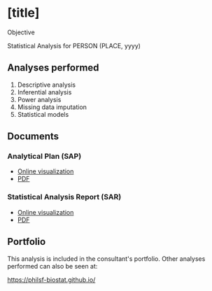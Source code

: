 # [title]

Objective

Statistical Analysis for PERSON (PLACE, yyyy)

## Analyses performed

1. Descriptive analysis
1. Inferential analysis
1. Power analysis
1. Missing data imputation
1. Statistical models

## Documents

### Analytical Plan (SAP)

<!-- - [Online visualization][sapviz-v02] -->
<!-- - [PDF][sappdf-v02] -->

- [Online visualization][sapviz-v01]
- [PDF][sappdf-v01]

### Statistical Analysis Report (SAR)

<!-- - [Online visualization][reportviz-v02] -->
<!-- - [PDF][pdf-v02] -->

- [Online visualization][reportviz-v01]
- [PDF][pdf-v01]

<!-- ## Associated analyses -->

<!-- This analysis is part of a larger project and is supported by other analyses, linked below. -->

<!-- **[assoc_title]** -->

<!-- <[assoc_link]> -->

## Portfolio

This analysis is included in the consultant's portfolio.
Other analyses performed can also be seen at:

<https://philsf-biostat.github.io/>

<!-- --- -->

[sapviz-v01]: report/SAP-2022-019-v01.md
[sapviz-v02]: report/SAP-2022-019-v02.md
[sappdf-v01]: https://docs.google.com/viewer?url=https://github.com/philsf-biostat/SAR-2022-019/raw/main/report/SAP-2022-019-v01.pdf
[sappdf-v02]: https://docs.google.com/viewer?url=https://github.com/philsf-biostat/SAR-2022-019/raw/main/report/SAP-2022-019-v02.pdf

[reportviz-v01]: report/SAR-2022-019-v01.md
[reportviz-v02]: report/SAR-2022-019-v02.md
[pdf-v01]: https://docs.google.com/viewer?url=https://github.com/philsf-biostat/SAR-2022-019/raw/main/report/SAR-2022-019-v01.pdf
[pdf-v02]: https://docs.google.com/viewer?url=https://github.com/philsf-biostat/SAR-2022-019/raw/main/report/SAR-2022-019-v02.pdf
